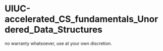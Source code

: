# UIUC-accelerated_CS_fundamentals_Unordered_Data_Structures

no warranty whatsoever, use at your own discretion.
